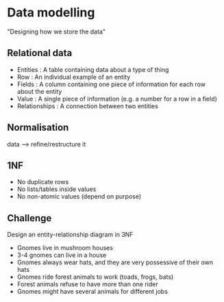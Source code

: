 # Data modelling

"Designing how we store the data"

## Relational data

- Entities : A table containing data about a type of thing
- Row : An individual example of an entity
- Fields : A column containing one piece of information for each row about the entity
- Value : A single piece of information (e.g. a number for a row in a field)
- Relationships : A connection between two entities

## Normalisation

data --> refine/restructure it

## 1NF

- No duplicate rows
- No lists/tables inside values
- No non-atomic values (depend on purpose)


## Challenge

Design an entity-relationship diagram in 3NF

- Gnomes live in mushroom houses
- 3-4 gnomes can live in a house
- Gnomes always wear hats, and they are very possessive of their own hats
- Gnomes ride forest animals to work (toads, frogs, bats)
- Forest animals refuse to have more than one rider
- Gnomes might have several animals for different jobs